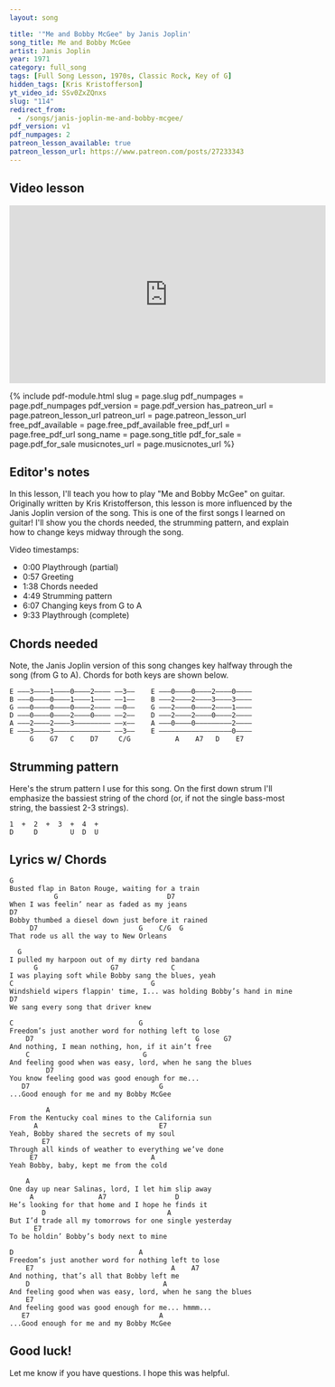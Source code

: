 ```yaml
---
layout: song

title: '"Me and Bobby McGee" by Janis Joplin'
song_title: Me and Bobby McGee
artist: Janis Joplin
year: 1971
category: full_song
tags: [Full Song Lesson, 1970s, Classic Rock, Key of G]
hidden_tags: [Kris Kristofferson]
yt_video_id: SSv0ZxZQnxs
slug: "114"
redirect_from:
  - /songs/janis-joplin-me-and-bobby-mcgee/
pdf_version: v1
pdf_numpages: 2
patreon_lesson_available: true
patreon_lesson_url: https://www.patreon.com/posts/27233343
---
```



## Video lesson

<iframe width="560" height="315" src="https://www.youtube.com/embed/SSv0ZxZQnxs?showinfo=0" frameborder="0" allowfullscreen></iframe>



{% include pdf-module.html slug = page.slug pdf_numpages = page.pdf_numpages pdf_version = page.pdf_version has_patreon_url = page.patreon_lesson_url patreon_url = page.patreon_lesson_url free_pdf_available = page.free_pdf_available free_pdf_url = page.free_pdf_url song_name = page.song_title pdf_for_sale = page.pdf_for_sale musicnotes_url = page.musicnotes_url %}



## Editor's notes

In this lesson, I'll teach you how to play "Me and Bobby McGee" on guitar. Originally written by Kris Kristofferson, this lesson is more influenced by the Janis Joplin version of the song. This is one of the first songs I learned on guitar! I'll show you the chords needed, the strumming pattern, and explain how to change keys midway through the song.

Video timestamps:

- 0:00 Playthrough (partial)
- 0:57 Greeting
- 1:38 Chords needed
- 4:49 Strumming pattern
- 6:07 Changing keys from G to A
- 9:33 Playthrough (complete)





## Chords needed

Note, the Janis Joplin version of this song changes key halfway through the song (from G to A). Chords for both keys are shown below.

    E –––3––––1––––0––––2–––– ––3––    E –––0––––0––––2––––0––––
    B –––0––––0––––1––––1–––– ––1––    B –––2––––2––––3––––3––––
    G –––0––––0––––0––––2–––– ––0––    G –––2––––0––––2––––1––––
    D –––0––––0––––2––––0–––– ––2––    D –––2––––2––––0––––2––––
    A –––2––––2––––3––––––––– ––x––    A –––0––––0–––––––––2––––
    E –––3––––3–––––––––––––– ––3––    E ––––––––––––––––––0––––
         G    G7   C    D7     C/G           A    A7   D    E7   

## Strumming pattern

Here's the strum pattern I use for this song. On the first down strum I'll emphasize the bassiest string of the chord (or, if not the single bass-most string, the bassiest 2-3 strings).

    1  +  2  +  3  +  4  +  
    D     D        U  D  U

## Lyrics w/ Chords

    G
    Busted flap in Baton Rouge, waiting for a train
               G                           D7
    When I was feelin’ near as faded as my jeans
    D7                       
    Bobby thumbed a diesel down just before it rained
         D7                         G    C/G  G
    That rode us all the way to New Orleans

      G   
    I pulled my harpoon out of my dirty red bandana
          G                  G7             C
    I was playing soft while Bobby sang the blues, yeah
    C                                  G
    Windshield wipers flappin' time, I... was holding Bobby’s hand in mine
    D7
    We sang every song that driver knew

    C                               G
    Freedom’s just another word for nothing left to lose
        D7                                        G      G7
    And nothing, I mean nothing, hon, if it ain’t free
        C                            G
    And feeling good when was easy, lord, when he sang the blues
             D7                              
    You know feeling good was good enough for me...
       D7                                G
    ...Good enough for me and my Bobby McGee

             A
    From the Kentucky coal mines to the California sun
          A                              E7
    Yeah, Bobby shared the secrets of my soul
            E7
    Through all kinds of weather to everything we’ve done
         E7                            A
    Yeah Bobby, baby, kept me from the cold

        A
    One day up near Salinas, lord, I let him slip away
         A                A7                 D
    He’s looking for that home and I hope he finds it
            D                              A
    But I’d trade all my tomorrows for one single yesterday
          E7
    To be holdin’ Bobby’s body next to mine

    D                               A
    Freedom’s just another word for nothing left to lose
        E7                                  A    A7
    And nothing, that’s all that Bobby left me
        D                                 A
    And feeling good when was easy, lord, when he sang the blues
        E7   
    And feeling good was good enough for me... hmmm...
       E7                                A
    ...Good enough for me and my Bobby McGee

## Good luck!

Let me know if you have questions. I hope this was helpful.
